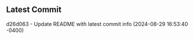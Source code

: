 
## Latest Commit
d26d063 - Update README with latest commit info (2024-08-29 16:53:40 -0400) <Yunxi-Zhou>
